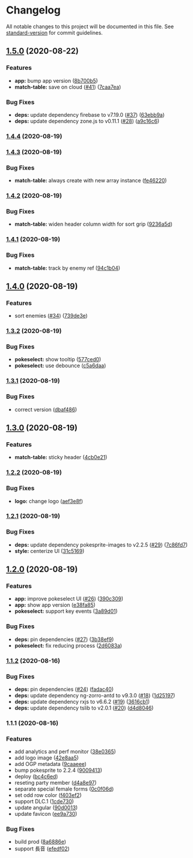 # Changelog

All notable changes to this project will be documented in this file. See [standard-version](https://github.com/conventional-changelog/standard-version) for commit guidelines.

## [1.5.0](https://github.com/lacolaco/pokepartymatch/compare/v1.4.4...v1.5.0) (2020-08-22)


### Features

* **app:** bump app version ([8b700b5](https://github.com/lacolaco/pokepartymatch/commit/8b700b582b9756b00be6128598f107007fbe4b26))
* **match-table:** save on cloud ([#41](https://github.com/lacolaco/pokepartymatch/issues/41)) ([7caa7ea](https://github.com/lacolaco/pokepartymatch/commit/7caa7ea69871dcc046b129c3b4e04e9457003086))


### Bug Fixes

* **deps:** update dependency firebase to v7.19.0 ([#37](https://github.com/lacolaco/pokepartymatch/issues/37)) ([63ebb9a](https://github.com/lacolaco/pokepartymatch/commit/63ebb9a757f0c3e887a3e6ed84009d595978da97))
* **deps:** update dependency zone.js to v0.11.1 ([#28](https://github.com/lacolaco/pokepartymatch/issues/28)) ([a9c16c6](https://github.com/lacolaco/pokepartymatch/commit/a9c16c67faf3530e89baca57187c89f1989c6a33))

### [1.4.4](https://github.com/lacolaco/pokepartymatch/compare/v1.4.3...v1.4.4) (2020-08-19)

### [1.4.3](https://github.com/lacolaco/pokepartymatch/compare/v1.4.2...v1.4.3) (2020-08-19)


### Bug Fixes

* **match-table:** always create with new array instance ([fe46220](https://github.com/lacolaco/pokepartymatch/commit/fe46220b7737a3ff85ec5eddac3b4fd1bcf79712))

### [1.4.2](https://github.com/lacolaco/pokepartymatch/compare/v1.4.1...v1.4.2) (2020-08-19)


### Bug Fixes

* **match-table:** widen header column width for sort grip ([9236a5d](https://github.com/lacolaco/pokepartymatch/commit/9236a5dca6a6564cb5cffca2f95614fdb300a874))

### [1.4.1](https://github.com/lacolaco/pokepartymatch/compare/v1.4.0...v1.4.1) (2020-08-19)


### Bug Fixes

* **match-table:** track by enemy ref ([94c1b04](https://github.com/lacolaco/pokepartymatch/commit/94c1b047d42d2a2b8482218c5dfcba8d1501d7ec))

## [1.4.0](https://github.com/lacolaco/pokepartymatch/compare/v1.3.2...v1.4.0) (2020-08-19)


### Features

* sort enemies ([#34](https://github.com/lacolaco/pokepartymatch/issues/34)) ([739de3e](https://github.com/lacolaco/pokepartymatch/commit/739de3ed25bd628ef7739785f11d1f8b899b19e9))

### [1.3.2](https://github.com/lacolaco/pokepartymatch/compare/v1.3.1...v1.3.2) (2020-08-19)


### Bug Fixes

* **pokeselect:** show tooltip ([577ced0](https://github.com/lacolaco/pokepartymatch/commit/577ced071b1f996eefdd17d77c187080d6d5b046))
* **pokeselect:** use debounce ([c5a6daa](https://github.com/lacolaco/pokepartymatch/commit/c5a6daa66d35fbc6389141a294032caf07203cf0))

### [1.3.1](https://github.com/lacolaco/pokepartymatch/compare/v1.3.0...v1.3.1) (2020-08-19)


### Bug Fixes

* correct version ([dbaf486](https://github.com/lacolaco/pokepartymatch/commit/dbaf48629c67197c8da3084201bd705a81892162))

## [1.3.0](https://github.com/lacolaco/pokepartymatch/compare/v1.2.2...v1.3.0) (2020-08-19)


### Features

* **match-table:** sticky header ([4cb0e21](https://github.com/lacolaco/pokepartymatch/commit/4cb0e211a489e305584b9c9c1b7d12a5d97e6fe5))

### [1.2.2](https://github.com/lacolaco/pokepartymatch/compare/v1.2.1...v1.2.2) (2020-08-19)


### Bug Fixes

* **logo:** change logo ([aef3e8f](https://github.com/lacolaco/pokepartymatch/commit/aef3e8f0d6fb95d2ddb4e0c943defad9413aaeb2))

### [1.2.1](https://github.com/lacolaco/pokepartymatch/compare/v1.2.0...v1.2.1) (2020-08-19)


### Bug Fixes

* **deps:** update dependency pokesprite-images to v2.2.5 ([#29](https://github.com/lacolaco/pokepartymatch/issues/29)) ([7c86fd7](https://github.com/lacolaco/pokepartymatch/commit/7c86fd749154f03c552ba52432ab19f9d851d12c))
* **style:** centerize UI ([31c5169](https://github.com/lacolaco/pokepartymatch/commit/31c516921d9565697ad4eb346875e4b9ebef3592))

## [1.2.0](https://github.com/lacolaco/pokepartymatch/compare/v1.1.2...v1.2.0) (2020-08-19)


### Features

* **app:** improve pokeselect UI ([#26](https://github.com/lacolaco/pokepartymatch/issues/26)) ([390c309](https://github.com/lacolaco/pokepartymatch/commit/390c309c1c9eafe067e8380cce77bb3642195881))
* **app:** show app version ([e38fa85](https://github.com/lacolaco/pokepartymatch/commit/e38fa85853dae3476c9c29e7b99c12e450f1e231))
* **pokeselect:** support key events ([3a89d01](https://github.com/lacolaco/pokepartymatch/commit/3a89d01d06c1debc5cb760a6eeeb3fa7c921f5f5))


### Bug Fixes

* **deps:** pin dependencies ([#27](https://github.com/lacolaco/pokepartymatch/issues/27)) ([3b38ef9](https://github.com/lacolaco/pokepartymatch/commit/3b38ef97b509d747c504180f88a32f911b5b5999))
* **pokeselect:** fix reducing process ([2d6083a](https://github.com/lacolaco/pokepartymatch/commit/2d6083afeb3ffb0627c486d8f01e0a2c977eca74))

### [1.1.2](https://github.com/lacolaco/pokepartymatch/compare/v1.1.1...v1.1.2) (2020-08-16)


### Bug Fixes

* **deps:** pin dependencies ([#24](https://github.com/lacolaco/pokepartymatch/issues/24)) ([fadac40](https://github.com/lacolaco/pokepartymatch/commit/fadac40e698cced52571516b94c7300bdf396e8d))
* **deps:** update dependency ng-zorro-antd to v9.3.0 ([#18](https://github.com/lacolaco/pokepartymatch/issues/18)) ([1d25197](https://github.com/lacolaco/pokepartymatch/commit/1d2519742096e7c6ae7c271d071a3897783c99ed))
* **deps:** update dependency rxjs to v6.6.2 ([#19](https://github.com/lacolaco/pokepartymatch/issues/19)) ([3616cb1](https://github.com/lacolaco/pokepartymatch/commit/3616cb1b3abd3a00d7efe07ddc1b867196b098ba))
* **deps:** update dependency tslib to v2.0.1 ([#20](https://github.com/lacolaco/pokepartymatch/issues/20)) ([d4d8046](https://github.com/lacolaco/pokepartymatch/commit/d4d8046b7f0afa6374fd814a20141a9ad7728963))

### 1.1.1 (2020-08-16)


### Features

* add analytics and perf monitor ([38e0365](https://github.com/lacolaco/pokepartymatch/commit/38e03654d7b3b19f6c38954d8614a2ccc6794585))
* add logo image ([42e8aa5](https://github.com/lacolaco/pokepartymatch/commit/42e8aa5413f00511a2113d87114a13b20ad9e4b7))
* add OGP metadata ([9caaeee](https://github.com/lacolaco/pokepartymatch/commit/9caaeee3ddf4f8d09c58fc6a8b840c9da4a60826))
* bump pokesprite to 2.2.4 ([9009413](https://github.com/lacolaco/pokepartymatch/commit/9009413c7a45c1076528ff08c9d1aa39cfef4281))
* deploy ([bc4c6ed](https://github.com/lacolaco/pokepartymatch/commit/bc4c6ed86b390e5eaa8ac1cb0921876bac6a909f))
* reseting party member ([d4a8e97](https://github.com/lacolaco/pokepartymatch/commit/d4a8e97c207b2b7577a090ad9662a2b86510ffc3))
* separate special female forms ([0c0f06d](https://github.com/lacolaco/pokepartymatch/commit/0c0f06d3886815ffc233a25755cd73472c84b114))
* set odd row color ([f403ef2](https://github.com/lacolaco/pokepartymatch/commit/f403ef2031c43119317203a560afdeff41238b09))
* support DLC.1 ([1cde730](https://github.com/lacolaco/pokepartymatch/commit/1cde730a43df0bfa69fb248b302fd536ff98edbb))
* update angular ([90d0013](https://github.com/lacolaco/pokepartymatch/commit/90d00133e79003f043173cf350798cfca906f6f7))
* update favicon ([ee9a730](https://github.com/lacolaco/pokepartymatch/commit/ee9a73039f1d6ba4b1d104028a332a8e7b19fac7))


### Bug Fixes

* build prod ([8a6886e](https://github.com/lacolaco/pokepartymatch/commit/8a6886e9370229e47868cc74429f4e2970d8546f))
* support 長音 ([efedf02](https://github.com/lacolaco/pokepartymatch/commit/efedf02fd22ede142fcde1c418cac4aa8d6d5d1a))
